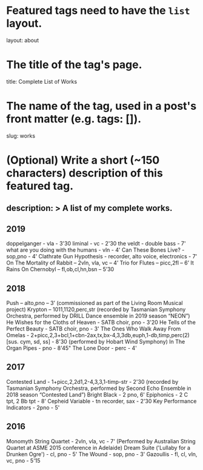 # Featured tags need to have the `list` layout.
layout: about

# The title of the tag's page.
title: Complete List of Works

# The name of the tag, used in a post's front matter (e.g. tags: [<slug>]).
slug: works

# (Optional) Write a short (~150 characters) description of this featured tag.
description: >
  A list of my complete works.
---


## 2019

doppelganger - vla - 3'30
liminal - vc - 2'30
the veldt - double bass - 7'
what are you doing with the humans - vln - 4'
Can These Bones Live? - sop,pno - 4'
Clathrate Gun Hypothesis - recorder, alto voice, electronics - 7'
On The Mortality of Rabbit – 2vln, vla, vc – 4’
Trio for Flutes – picc,2fl – 6’
It Rains On Chernobyl – fl,ob,cl,hn,bsn – 5’30

## 2018

Push – alto,pno – 3’ (commissioned as part of the Living Room Musical project)
Krypton – 1011,1120,perc,str (recorded by Tasmanian Symphony Orchestra, performed by DRILL Dance ensemble in 2019 season “NEON”)
He Wishes for the Cloths of Heaven - SATB choir, pno - 3'20
He Tells of the Perfect Beauty - SATB choir, pno - 3'
The Ones Who Walk Away From Omelas - 2+picc,2,3+bcl,1+cbn-2ax,tx,bx-4,3,3db,euph,1-db,timp,perc(2)[sus. cym, sd, ss] - 8'30 (performed by Hobart Wind Symphony)
In The Organ Pipes - pno - 8'45"
The Lone Door - perc - 4'
## 2017

Contested Land - 1+picc,2,2d1,2-4,3,3,1-timp-str - 2'30 (recorded by Tasmanian Symphony Orchestra, performed by Second Echo Ensemble in 2018 season “Contested Land”)
Bright Black - 2 pno, 6'
Epiphonics - 2 C tpt, 2 Bb tpt - 8'
Cepheid Variable - tn recorder, sax - 2'30
Key Performance Indicators - 2pno - 5'
## 2016

Monomyth String Quartet - 2vln, vla, vc - 7' (Performed by Australian String Quartet at ASME 2015 conference in Adelaide)
Dream Suite ('Lullaby for a Drunken Ogre') - cl, pno - 5'
The Wound - sop, pno - 3'
Gazoullis - fl, cl, vln, vc, pno - 5'15

